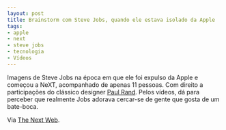 ```yaml
---
layout: post
title: Brainstorm com Steve Jobs, quando ele estava isolado da Apple
tags:
- apple
- next
- steve jobs
- tecnologia
- Vídeos
---
```


Imagens de Steve Jobs na época em que ele foi expulso da Apple e começou a NeXT, acompanhado de apenas 11 pessoas. Com direito a participações do clássico designer [Paul Rand](http://en.wikipedia.org/wiki/Paul_Rand). Pelos vídeos, dá para perceber que realmente Jobs adorava cercar-se de gente que gosta de um bate-boca.

Via [The Next Web](http://thenextweb.com/shareables/2011/11/20/watch-steve-jobs-brainstorm-with-the-next-team-in-this-fascinating-video/).
